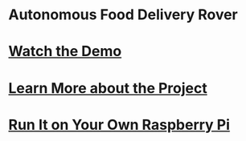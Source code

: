 # Autonomous Food Delivery Rover

# [Watch the Demo](https://youtu.be/9QyPHuIHvvg?si=2zN1JgFvlzOEBWxG)

# [Learn More about the Project](https://www.wchprojects.com/posts/2-food-rover)

# [Run It on Your Own Raspberry Pi](https://furtive-taxicab-a11.notion.site/Food-Delivery-Robot-45c8e06d23954df4b278d9bd90f34af1)
